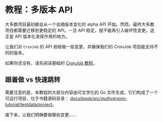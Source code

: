 # 教程：多版本 API

大多数项目最初都会从一个会随版本变化的 alpha API 开始。然而，最终大多数项目都需要迁移到更稳定的 API。一旦 API 稳定，就不能再引入破坏性变更。这正是 API 版本化发挥作用的地方。

让我们对 `CronJob` 的 API 规格做一些变更，并确保我们的 CronJob 项目能支持不同的版本。

如果你还没有，请先阅读基础的 [CronJob 教程](/cronjob-tutorial/cronjob-tutorial.md)。

<aside class="note">

<h1>跟着做 vs 快速跳转</h1>

需要注意的是，本教程的大部分内容由可文学化的 Go 文件生成，它们构成了一个可运行项目，位于书籍源码目录：
[docs/book/src/multiversion-tutorial/testdata/project][tutorial-source]。

[tutorial-source]: https://github.com/kubernetes-sigs/kubebuilder/tree/master/docs/book/src/multiversion-tutorial/testdata/project

</aside>

接下来，让我们明确要做哪些变更……
